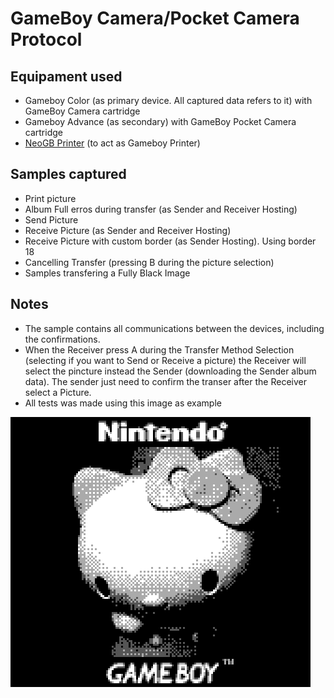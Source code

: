 # GameBoy Camera/Pocket Camera Protocol

## Equipament used
- Gameboy Color (as primary device. All captured data refers to it) with GameBoy Camera cartridge
- Gameboy Advance (as secondary) with GameBoy Pocket Camera cartridge
- [NeoGB Printer](https://github.com/zenaro147/NeoGB-Printer) (to act as Gameboy Printer)

## Samples captured
- Print picture
- Album Full erros during transfer (as Sender and Receiver Hosting)
- Send Picture
- Receive Picture (as Sender and Receiver Hosting)
- Receive Picture with custom border (as Sender Hosting). Using border 18
- Cancelling Transfer (pressing B during the picture selection)
- Samples transfering a Fully Black Image

## Notes
- The sample contains all communications between the devices, including the confirmations.
- When the Receiver press A during the Transfer Method Selection (selecting if you want to Send or Receive a picture) the Receiver will select the pincture instead the Sender (downloading the Sender album data). The sender just need to confirm the transer after the Receiver select a Picture.
- All tests was made using this image as example 

![Image Hello Kitty](Example/00161.png)
